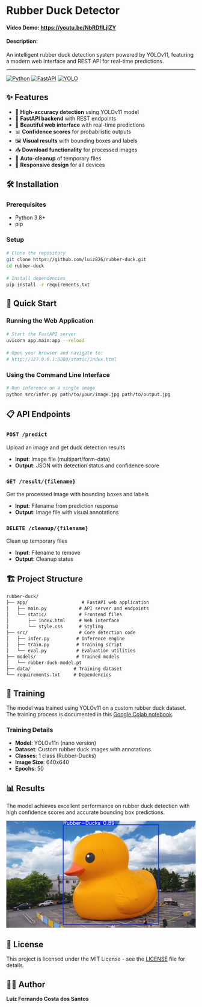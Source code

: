 # Rubber Duck Detector
#### Video Demo: https://youtu.be/NbRDflLjlZY
#### Description:
An intelligent rubber duck detection system powered by YOLOv11, featuring a modern web interface and REST API for real-time predictions.

---

[![Python](https://img.shields.io/badge/Python-3.8+-blue.svg)](https://python.org)
[![FastAPI](https://img.shields.io/badge/FastAPI-0.68+-green.svg)](https://fastapi.tiangolo.com)
[![YOLO](https://img.shields.io/badge/YOLO-v11-yellow.svg)](https://ultralytics.com)

## ✨ Features

- 🎯 **High-accuracy detection** using YOLOv11 model
- 🚀 **FastAPI backend** with REST endpoints
- 🎨 **Beautiful web interface** with real-time predictions
- 📊 **Confidence scores** for probabilistic outputs
- 🖼️ **Visual results** with bounding boxes and labels
- 📥 **Download functionality** for processed images
- 🔄 **Auto-cleanup** of temporary files
- 📱 **Responsive design** for all devices

## 🛠️ Installation

### Prerequisites
- Python 3.8+
- pip

### Setup
```bash
# Clone the repository
git clone https://github.com/luiz826/rubber-duck.git
cd rubber-duck

# Install dependencies
pip install -r requirements.txt
```

## 🚀 Quick Start

### Running the Web Application
```bash
# Start the FastAPI server
uvicorn app.main:app --reload

# Open your browser and navigate to:
# http://127.0.0.1:8000/static/index.html
```

### Using the Command Line Interface
```bash
# Run inference on a single image
python src/infer.py path/to/your/image.jpg path/to/output.jpg
```

## 📋 API Endpoints

### `POST /predict`
Upload an image and get duck detection results
- **Input**: Image file (multipart/form-data)
- **Output**: JSON with detection status and confidence score

### `GET /result/{filename}`
Get the processed image with bounding boxes and labels
- **Input**: Filename from prediction response
- **Output**: Image file with visual annotations

### `DELETE /cleanup/{filename}`
Clean up temporary files
- **Input**: Filename to remove
- **Output**: Cleanup status

## 🏗️ Project Structure

```
rubber-duck/
├── app/                    # FastAPI web application
│   ├── main.py            # API server and endpoints
│   └── static/            # Frontend files
│       ├── index.html     # Web interface
│       └── style.css      # Styling
├── src/                   # Core detection code
│   ├── infer.py          # Inference engine
│   ├── train.py          # Training script
│   └── eval.py           # Evaluation utilities
├── models/               # Trained models
│   └── rubber-duck-model.pt
├── data/                # Training dataset
└── requirements.txt     # Dependencies
```

## 🎯 Training

The model was trained using YOLOv11 on a custom rubber duck dataset. The training process is documented in this [Google Colab notebook](https://colab.research.google.com/drive/1NbLwr5z3OTAIZo1zGFBp-leEsHZzqsgc?authuser=0#scrollTo=1qIKfrm6qtzn).

### Training Details
- **Model**: YOLOv11n (nano version)
- **Dataset**: Custom rubber duck images with annotations
- **Classes**: 1 class (Rubber-Ducks)
- **Image Size**: 640x640
- **Epochs**: 50

## 📊 Results

The model achieves excellent performance on rubber duck detection with high confidence scores and accurate bounding box predictions.

![Rubber Duck Prediction](results/rd-test.jpg)

## 📄 License

This project is licensed under the MIT License - see the [LICENSE](LICENSE) file for details.

## 👨‍💻 Author

**Luiz Fernando Costa dos Santos**

